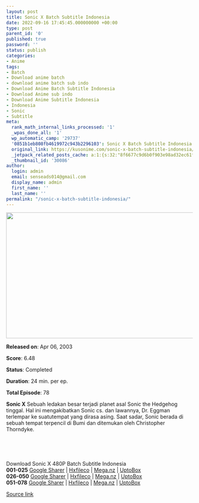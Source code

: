 ```yaml
---
layout: post
title: Sonic X Batch Subtitle Indonesia
date: 2022-09-16 17:45:45.000000000 +00:00
type: post
parent_id: '0'
published: true
password: ''
status: publish
categories:
- Anime
tags:
- Batch
- Download anime batch
- download anime batch sub indo
- Download Anime Batch Subtitle Indonesia
- Download Anime sub indo
- Download Anime Subtitle Indonesia
- Indonesia
- Sonic
- Subtitle
meta:
  rank_math_internal_links_processed: '1'
  _wpas_done_all: '1'
  wp_automatic_camp: '29737'
  '0851b1eb808fb4619972c943b2296103': Sonic X Batch Subtitle Indonesia
  original_link: https://kusonime.com/sonic-x-batch-subtitle-indonesia/
  _jetpack_related_posts_cache: a:1:{s:32:"8f6677c9d6b0f903e98ad32ec61f8deb";a:2:{s:7:"expires";i:1663393562;s:7:"payload";a:3:{i:0;a:1:{s:2:"id";i:30077;}i:1;a:1:{s:2:"id";i:29230;}i:2;a:1:{s:2:"id";i:28125;}}}}
  _thumbnail_id: '30086'
author:
  login: admin
  email: senseads014@gmail.com
  display_name: admin
  first_name: ''
  last_name: ''
permalink: "/sonic-x-batch-subtitle-indonesia/"
---
```

<p><img width="604" height="340" src="{{ site.baseurl }}/assets/2022/09/Sonic-X-604x340.jpg" class="attachment-thumb-large size-thumb-large wp-post-image" alt="" loading="lazy" title="Sonic X Batch Subtitle Indonesia" srcset="https://kusonime.com/wp-content/uploads/2021/11/Sonic-X-604x340.jpg 604w, https://kusonime.com/wp-content/uploads/2021/11/Sonic-X-300x169.jpg 300w, https://kusonime.com/wp-content/uploads/2021/11/Sonic-X-1024x576.jpg 1024w, https://kusonime.com/wp-content/uploads/2021/11/Sonic-X-768x432.jpg 768w, https://kusonime.com/wp-content/uploads/2021/11/Sonic-X-520x293.jpg 520w, https://kusonime.com/wp-content/uploads/2021/11/Sonic-X.jpg 1280w" sizes="(max-width: 604px) 100vw, 604px" />
<p><b>Released on</b>: Apr 06, 2003</p>
<p>
<p><b>Score</b>: 6.48</p>
<p>
<p><b>Status</b>: Completed</p>
<p>
<p><b>Duration</b>: 24 min. per ep.</p>
<p>
<p><b>Total Episode</b>: 78</p>
<p>
<p><strong>Sonic X</strong> Sebuah ledakan besar terjadi planet asal Sonic the Hedgehog tinggal. Hal ini mengakibatkan Sonic cs. dan lawannya, Dr. Eggman terlempar ke suatutempat yang dirasa asing. Saat sadar, Sonic berada di sebuah tempat terpencil di Bumi dan ditemukan oleh Christopher Thorndyke.</p>
<p>
<p> </p>
<p>
<p> </p>
<p>
<div class="smokeddl">
<div class="smokettl">Download Sonic X 480P Batch Subtitle Indonesia</div>
<div class="smokeurl"><strong>001-025</strong> <a href="https://acefile.co/f/60701283/kusonime-sx-001-025-rar" target="_blank" rel="noopener noreferrer">Google Sharer</a> | <a href="https://hxfile.co/mlph735ehjot" target="_blank" rel="noopener">Hxfileco</a> | <a href="https://mega.nz/file/H0hExZZD#XSzFl_bzo53DN4cGHvsWxYmuc4thy11aM8dvC-Slp20" target="_blank" rel="noopener">Mega.nz</a> | <a href="https://uptobox.com/zptxyo46s7qq" target="_blank" rel="noopener">UptoBox</a></div>
<div class="smokeurl"><strong>026-050</strong> <a href="https://acefile.co/f/60701284/kusonime-sx-026-050-rar" target="_blank" rel="noopener noreferrer">Google Sharer</a> | <a href="https://hxfile.co/n12fo3wtr9ig" target="_blank" rel="noopener">Hxfileco</a> | <a href="https://mega.nz/file/OlhEBB5C#cOAJIp6UCCSgzSj0B2Yj3aQVh6rmomHz9OrNjyUs-9E" target="_blank" rel="noopener">Mega.nz</a> | <a href="https://uptobox.com/r5moqoxdp0yv" target="_blank" rel="noopener">UptoBox</a></div>
<div class="smokeurl"><strong>051-078</strong> <a href="https://acefile.co/f/60701285/kusonime-sx-051-078-rar" target="_blank" rel="noopener noreferrer">Google Sharer</a> | <a href="https://hxfile.co/fib9iuun0zia" target="_blank" rel="noopener">Hxfileco</a> | <a href="https://mega.nz/file/OpoWUDqb#E1x5fzArOmpUNAh-zWpscCzWYe6c-LNuLsoMuhFqVqc" target="_blank" rel="noopener">Mega.nz</a> | <a href="https://uptobox.com/8ey9r9ld2i69" target="_blank" rel="noopener">UptoBox</a></div>
</div>
<p><a href="https://kusonime.com/sonic-x-batch-subtitle-indonesia/">Source link </a></p>
